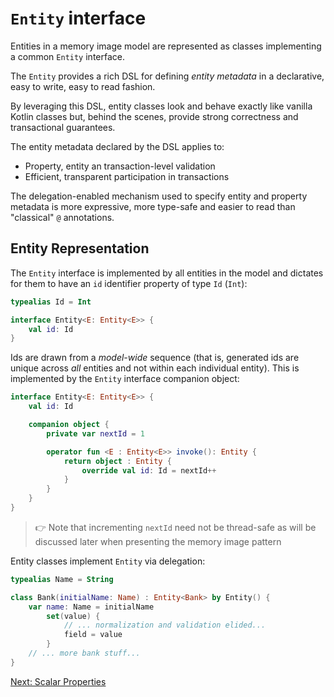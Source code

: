 # `Entity` interface

Entities in a memory image model are represented as classes implementing a
common `Entity` interface.

The `Entity` provides a rich DSL for defining _entity metadata_ in a
declarative, easy to write, easy to read fashion.

By leveraging this DSL, entity classes look and behave exactly like vanilla
Kotlin classes but, behind the scenes, provide strong correctness and
transactional guarantees.

The entity metadata declared by the DSL applies to:

- Property, entity an transaction-level validation
- Efficient, transparent participation in transactions
 
The delegation-enabled mechanism used to specify entity and property metadata
is more expressive, more type-safe and easier to read than "classical"
`@` annotations.

## Entity Representation

The `Entity` interface is implemented by all entities in the model and dictates
for them to have an `id` identifier property of type `Id` (`Int`):

```kotlin
typealias Id = Int

interface Entity<E: Entity<E>> {
    val id: Id
}
```

Ids are drawn from a _model-wide_ sequence (that is, generated ids are unique
across _all_ entities and not within each individual entity). This is
implemented by the `Entity` interface companion object:

```kotlin
interface Entity<E: Entity<E>> {
    val id: Id

    companion object {
        private var nextId = 1

        operator fun <E : Entity<E>> invoke(): Entity {
            return object : Entity {
                override val id: Id = nextId++
            }
        }
    }
}
```

> 👉 Note that incrementing `nextId` need not be thread-safe as will be
> discussed later when presenting the memory image pattern

Entity classes implement `Entity` via delegation:

```kotlin
typealias Name = String

class Bank(initialName: Name) : Entity<Bank> by Entity() {
    var name: Name = initialName
        set(value) {
            // ... normalization and validation elided...
            field = value
        }
    // ... more bank stuff...
}
```

[Next: Scalar Properties](02-scalar-properties.md)